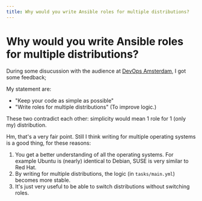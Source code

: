 ```yaml
---
title: Why would you write Ansible roles for multiple distributions?
---
```


# Why would you write Ansible roles for multiple distributions?

During some disucussion with the audience at [DevOps Amsterdam](https://www.meetup.com/DevOpsAmsterdam/), I got some feedback;

My statement are:

- "Keep your code as simple as possible"
- "Write roles for multiple distributions" (To improve logic.)

These two contradict each other: simplicity would mean 1 role for 1 (only my) distribution.

Hm, that's a very fair point. Still I think writing for multiple operating systems is a good thing, for these reasons:

1. You get a better understanding of all the operating systems. For example Ubuntu is (nearly) identical to Debian, SUSE is very similar to Red Hat.
2. By writing for multiple distributions, the logic (in `tasks/main.yml`) becomes more stable.
3. It's just very useful to be able to switch distributions without switching roles.
